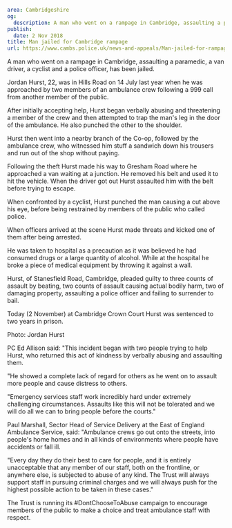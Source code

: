 ```yaml
area: Cambridgeshire
og:
  description: A man who went on a rampage in Cambridge, assaulting a paramedic, a van driver, a cyclist and a police officer, has been jailed.
publish:
  date: 2 Nov 2018
title: Man jailed for Cambridge rampage
url: https://www.cambs.police.uk/news-and-appeals/Man-jailed-for-rampage
```

A man who went on a rampage in Cambridge, assaulting a paramedic, a van driver, a cyclist and a police officer, has been jailed.

Jordan Hurst, 22, was in Hills Road on 14 July last year when he was approached by two members of an ambulance crew following a 999 call from another member of the public.

After initially accepting help, Hurst began verbally abusing and threatening a member of the crew and then attempted to trap the man's leg in the door of the ambulance. He also punched the other to the shoulder.

Hurst then went into a nearby branch of the Co-op, followed by the ambulance crew, who witnessed him stuff a sandwich down his trousers and run out of the shop without paying.

Following the theft Hurst made his way to Gresham Road where he approached a van waiting at a junction. He removed his belt and used it to hit the vehicle. When the driver got out Hurst assaulted him with the belt before trying to escape.

When confronted by a cyclist, Hurst punched the man causing a cut above his eye, before being restrained by members of the public who called police.

When officers arrived at the scene Hurst made threats and kicked one of them after being arrested.

He was taken to hospital as a precaution as it was believed he had consumed drugs or a large quantity of alcohol. While at the hospital he broke a piece of medical equipment by throwing it against a wall.

Hurst, of Stanesfield Road, Cambridge, pleaded guilty to three counts of assault by beating, two counts of assault causing actual bodily harm, two of damaging property, assaulting a police officer and failing to surrender to bail.

Today (2 November) at Cambridge Crown Court Hurst was sentenced to two years in prison.

Photo: Jordan Hurst

PC Ed Allison said: "This incident began with two people trying to help Hurst, who returned this act of kindness by verbally abusing and assaulting them.

"He showed a complete lack of regard for others as he went on to assault more people and cause distress to others.

"Emergency services staff work incredibly hard under extremely challenging circumstances. Assaults like this will not be tolerated and we will do all we can to bring people before the courts."

Paul Marshall, Sector Head of Service Delivery at the East of England Ambulance Service, said: "Ambulance crews go out onto the streets, into people's home homes and in all kinds of environments where people have accidents or fall ill.

"Every day they do their best to care for people, and it is entirely unacceptable that any member of our staff, both on the frontline, or anywhere else, is subjected to abuse of any kind. The Trust will always support staff in pursuing criminal charges and we will always push for the highest possible action to be taken in these cases."

The Trust is running its #DontChooseToAbuse campaign to encourage members of the public to make a choice and treat ambulance staff with respect.
